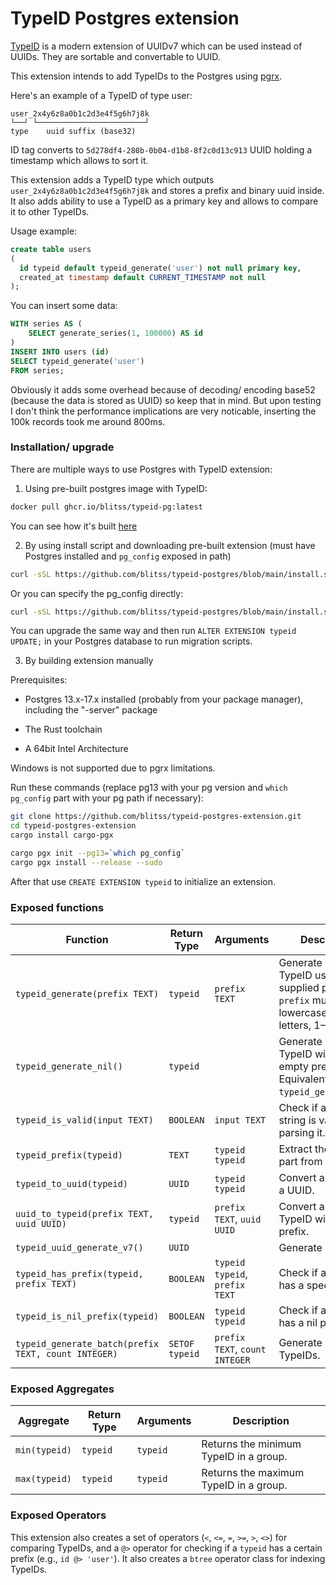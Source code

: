 # TypeID Postgres extension

[TypeID](https://github.com/jetify-com/typeid) is a modern extension of UUIDv7 which can be used instead of UUIDs. They are sortable and convertable to UUID.

This extension intends to add TypeIDs to the Postgres using [pgrx](https://github.com/pgcentralfoundation/pgrx).

Here's an example of a TypeID of type user:

```
user_2x4y6z8a0b1c2d3e4f5g6h7j8k
└──┘ └────────────────────────┘
type    uuid suffix (base32)
```

ID tag converts to `5d278df4-280b-0b04-d1b8-8f2c0d13c913` UUID holding a timestamp which allows to sort it.

This extension adds a TypeID type which outputs `user_2x4y6z8a0b1c2d3e4f5g6h7j8k` and stores a prefix and binary uuid inside. It also adds ability to use a TypeID as a primary key and allows to compare it to other TypeIDs.

Usage example:

```sql
create table users
(
  id typeid default typeid_generate('user') not null primary key,
  created_at timestamp default CURRENT_TIMESTAMP not null
);
```

You can insert some data:

```sql
WITH series AS (
    SELECT generate_series(1, 100000) AS id
)
INSERT INTO users (id)
SELECT typeid_generate('user')
FROM series;
```

Obviously it adds some overhead because of decoding/ encoding base52 (because the data is stored as UUID) so keep that in mind. But upon testing I don't think the performance implications are very noticable, inserting the 100k records took me around 800ms.

### Installation/ upgrade

There are multiple ways to use Postgres with TypeID extension:

1) Using pre-built postgres image with TypeID:

```bash
docker pull ghcr.io/blitss/typeid-pg:latest
```

You can see how it's built [here](https://github.com/blitss/typeid-postgres/blob/main/Dockerfile)

2) By using install script and downloading pre-built extension (must have Postgres installed and `pg_config` exposed in path)

```bash
curl -sSL https://github.com/blitss/typeid-postgres/blob/main/install.sh | sudo bash
```

Or you can specify the pg_config directly:

```bash
curl -sSL https://github.com/blitss/typeid-postgres/blob/main/install.sh | sudo bash -s -- /usr/pgsql-16/bin/pg_config
```

You can upgrade the same way and then run `ALTER EXTENSION typeid UPDATE;` in your Postgres database to run migration scripts. 

3) By building extension manually

Prerequisites:
* Postgres 13.x-17.x installed (probably from your package manager), including the "-server" package

* The Rust toolchain

* A 64bit Intel Architecture

Windows is not supported due to pgrx limitations.

Run these commands (replace pg13 with your pg version and `which pg_config` part with your pg path if necessary):

```bash
git clone https://github.com/blitss/typeid-postgres-extension.git
cd typeid-postgres-extension
cargo install cargo-pgx

cargo pgx init --pg13=`which pg_config`
cargo pgx install --release --sudo
```

After that use `CREATE EXTENSION typeid` to initialize an extension.

### Exposed functions

| Function | Return Type | Arguments | Description |
|---|---|---|---|
| `typeid_generate(prefix TEXT)` | `typeid` | `prefix TEXT` | Generate a new TypeID using the supplied prefix. The `prefix` must be lowercase ASCII letters, 1–63 chars. |
| `typeid_generate_nil()` | `typeid` | | Generate a new TypeID with an empty prefix. Equivalent to `typeid_generate('')`. |
| `typeid_is_valid(input TEXT)` | `BOOLEAN` | `input TEXT` | Check if a TypeID string is valid without parsing it. |
| `typeid_prefix(typeid)` | `TEXT` | `typeid typeid` | Extract the prefix part from a TypeID. |
| `typeid_to_uuid(typeid)` | `UUID` | `typeid typeid` | Convert a TypeID to a UUID. |
| `uuid_to_typeid(prefix TEXT, uuid UUID)` | `typeid` | `prefix TEXT`, `uuid UUID` | Convert a UUID to a TypeID with a given prefix. |
| `typeid_uuid_generate_v7()` | `UUID` | | Generate a UUID v7. |
| `typeid_has_prefix(typeid, prefix TEXT)` | `BOOLEAN` | `typeid typeid`, `prefix TEXT` | Check if a TypeID has a specific prefix. |
| `typeid_is_nil_prefix(typeid)` | `BOOLEAN` | `typeid typeid` | Check if a TypeID has a nil prefix. |
| `typeid_generate_batch(prefix TEXT, count INTEGER)` | `SETOF typeid` | `prefix TEXT`, `count INTEGER` | Generate a batch of TypeIDs. |

### Exposed Aggregates

| Aggregate | Return Type | Arguments | Description |
|---|---|---|---|
| `min(typeid)` | `typeid` | `typeid` | Returns the minimum TypeID in a group. |
| `max(typeid)` | `typeid` | `typeid` | Returns the maximum TypeID in a group. |

### Exposed Operators

This extension also creates a set of operators (`<`, `<=`, `=`, `>=`, `>`, `<>`) for comparing TypeIDs, and a `@>` operator for checking if a `typeid` has a certain prefix (e.g., `id @> 'user'`).
It also creates a `btree` operator class for indexing TypeIDs.